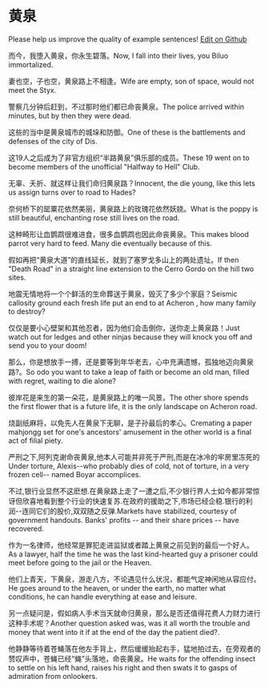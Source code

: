# 黄泉

Please help us improve the quality of example sentences! [Edit on Github](https://github.com/jiyushe/jiyu-example-sentence-source/blob/main/chinese/huangquan.md)

<p><span class="chinese">而今，我堕入黄泉，你永生碧落。</span><span class="english">Now, I fall into their lives, you Biluo immortalized.</span></p>

<p><span class="chinese">妻也空，子也空，黄泉路上不相逢。</span><span class="english">Wife are empty, son of space, would not meet the Styx.</span></p>

<p><span class="chinese">警察几分钟后赶到，不过那时他们都已命丧黄泉。</span><span class="english">The police arrived within minutes, but by then they were dead.</span></p>

<p><span class="chinese">这些的当中是黄泉城市的城垛和防御。</span><span class="english">One of these is the battlements and defenses of the city of Dis.</span></p>

<p><span class="chinese">这19人之后成为了非官方组织“半路黄泉”俱乐部的成员。</span><span class="english">These 19 went on to become members of the unofficial "Halfway to Hell" Club.</span></p>

<p><span class="chinese">无辜、夭折、就这样让我们命归黄泉路？</span><span class="english">Innocent, the die young, like this lets us assign turns over to road to Hades?</span></p>

<p><span class="chinese">奈何桥下的罂粟花依然美丽，黄泉路上的玫瑰花依然妖娆。</span><span class="english">What is the poppy is still beautiful, enchanting rose still lives on the road.</span></p>

<p><span class="chinese">这种畸形让血鹦鹉很难进食，很多血鹦鹉也因此命丧黄泉。</span><span class="english">This makes blood parrot very hard to feed. Many die eventually because of this.</span></p>

<p><span class="chinese">假如再把“黄泉大道”的直线延长，就到了塞罗戈多山上的两处遗址。</span><span class="english">If then "Death Road" in a straight line extension to the Cerro Gordo on the hill two sites.</span></p>

<p><span class="chinese">地震无情地将一个个鲜活的生命葬送于黄泉，毁灭了多少个家庭？</span><span class="english">Seismic callosity ground each fresh life put an end to at Acheron , how many family to destroy?</span></p>

<p><span class="chinese">仅仅是要小心壁架和其他忍者，因为他们会击倒你，送你走上黄泉路！</span><span class="english">Just watch out for ledges and other ninjas because they will knock you off and send you to your doom!</span></p>

<p><span class="chinese">那么，你是想放手一搏，还是要等到年华老去，心中充满遗憾，孤独地迈向黄泉路?。</span><span class="english">So odo you want to take a leap of faith or become an old man, filled with regret, waiting to die alone?</span></p>

<p><span class="chinese">彼岸花是来生的第一朵花，是黄泉路上的唯一风景。</span><span class="english">The other shore spends the first flower that is a future life, it is the only landscape on Acheron road.</span></p>

<p><span class="chinese">烧副纸麻将，以免先人在黄泉下无聊，是子孙最后的孝心。</span><span class="english">Cremating a paper mahjongg set for one's ancestors' amusement in the other world is a final act of filial piety.</span></p>

<p><span class="chinese">严刑之下,阿列克谢命丧黄泉,他本人可能并非死于严刑,而是在冰冷的牢房里冻死的</span><span class="english">Under torture, Alexis--who probably dies of cold, not of torture, in a very frozen cell-- named Boyar accomplices.</span></p>

<p><span class="chinese">不过,银行业显然不这麽想.在黄泉路上走了一遭之后,不少银行界人士如今都非常惊讶但欣喜地看到整个行业的快速复苏.在政府的援助之下,市场已经企稳.银行的利润--连同它们的股价,双双随之反弹.</span><span class="english">Markets have stabilized, courtesy of government handouts. Banks' profits -- and their share prices -- have recovered.</span></p>

<p><span class="chinese">作为一名律师，他经常是罪犯走进监狱或者踏上黄泉之前见到的最后一个好人。</span><span class="english">As a lawyer, half the time he was the last kind-hearted guy a prisoner could meet before going to the jail or the Heaven.</span></p>

<p><span class="chinese">他们上青天，下黄泉，游走八方，不论遇见什么状况，都能气定神闲地从容应付。</span><span class="english">He goes around to the heaven, or under the earth, no matter what conditions, he can handle everything at ease and leisure.</span></p>

<p><span class="chinese">另一点疑问是，假如病人手术当天就命归黄泉，那么是否还值得花费人力财力进行这种手术呢？</span><span class="english">Another question asked was, was it all worth the trouble and money that went into it if at the end of the day the patient died?.</span></p>

<p><span class="chinese">他静静等待着苍蝇落在他左手背上，然后缓缓抬起右手，猛地拍过去，在旁观者的赞叹声中，苍蝇已经“蝇”头落地，命丧黄泉。</span><span class="english">He waits for the offending insect to settle on his left hand, raises his right and then swats it to gasps of admiration from onlookers.</span></p>


